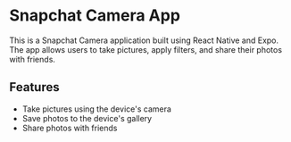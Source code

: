 # Snapchat Camera App

This is a Snapchat Camera application built using React Native and Expo. The app allows users to take pictures, apply filters, and share their photos with friends.

## Features

- Take pictures using the device's camera
- Save photos to the device's gallery
- Share photos with friends
